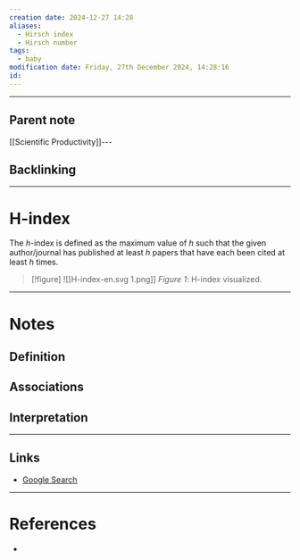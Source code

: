 ```yaml
---
creation date: 2024-12-27 14:28
aliases:
  - Hirsch index
  - Hirsch number
tags:
  - baby
modification date: Friday, 27th December 2024, 14:28:16
id:
---
```

---

## Parent note
[[Scientific Productivity]]---
## Backlinking


---
# H-index
The _h_-index is defined as the maximum value of _h_ such that the given author/journal has published at least _h_ papers that have each been cited at least _h_ times.
>[!figure] ![[H-index-en.svg 1.png]]
>*Figure 1*: H-index visualized.

---
# Notes

## Definition

## Associations

## Interpretation

---
## Links
- [Google Search](https://www.google.com/search?q=H-index)

---
# References
+ 
